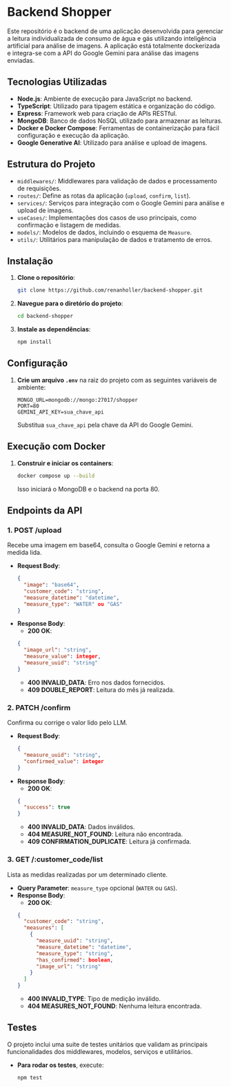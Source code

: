# Backend Shopper

Este repositório é o backend de uma aplicação desenvolvida para gerenciar a leitura individualizada de consumo de água e gás utilizando inteligência artificial para análise de imagens. A aplicação está totalmente dockerizada e integra-se com a API do Google Gemini para análise das imagens enviadas.

## Tecnologias Utilizadas

- **Node.js**: Ambiente de execução para JavaScript no backend.
- **TypeScript**: Utilizado para tipagem estática e organização do código.
- **Express**: Framework web para criação de APIs RESTful.
- **MongoDB**: Banco de dados NoSQL utilizado para armazenar as leituras.
- **Docker e Docker Compose**: Ferramentas de containerização para fácil configuração e execução da aplicação.
- **Google Generative AI**: Utilizado para análise e upload de imagens.

## Estrutura do Projeto

- `middlewares/`: Middlewares para validação de dados e processamento de requisições.
- `routes/`: Define as rotas da aplicação (`upload`, `confirm`, `list`).
- `services/`: Serviços para integração com o Google Gemini para análise e upload de imagens.
- `useCases/`: Implementações dos casos de uso principais, como confirmação e listagem de medidas.
- `models/`: Modelos de dados, incluindo o esquema de `Measure`.
- `utils/`: Utilitários para manipulação de dados e tratamento de erros.

## Instalação

1. **Clone o repositório**:
   ```bash
   git clone https://github.com/renanholler/backend-shopper.git
   ```
2. **Navegue para o diretório do projeto**:
   ```bash
   cd backend-shopper
   ```
3. **Instale as dependências**:
   ```bash
   npm install
   ```

## Configuração

1. **Crie um arquivo `.env`** na raiz do projeto com as seguintes variáveis de ambiente:
   ```env
   MONGO_URL=mongodb://mongo:27017/shopper
   PORT=80
   GEMINI_API_KEY=sua_chave_api
   ```
   Substitua `sua_chave_api` pela chave da API do Google Gemini.

## Execução com Docker

1. **Construir e iniciar os containers**:
   ```bash
   docker compose up --build
   ```
   Isso iniciará o MongoDB e o backend na porta 80.

## Endpoints da API

### 1. **POST /upload**

Recebe uma imagem em base64, consulta o Google Gemini e retorna a medida lida.

- **Request Body**:
  ```json
  {
    "image": "base64",
    "customer_code": "string",
    "measure_datetime": "datetime",
    "measure_type": "WATER" ou "GAS"
  }
  ```
- **Response Body**:
  - **200 OK**:
  ```json
  {
    "image_url": "string",
    "measure_value": integer,
    "measure_uuid": "string"
  }
  ```
  - **400 INVALID_DATA**: Erro nos dados fornecidos.
  - **409 DOUBLE_REPORT**: Leitura do mês já realizada.

### 2. **PATCH /confirm**

Confirma ou corrige o valor lido pelo LLM.

- **Request Body**:
  ```json
  {
    "measure_uuid": "string",
    "confirmed_value": integer
  }
  ```
- **Response Body**:
  - **200 OK**:
  ```json
  {
    "success": true
  }
  ```
  - **400 INVALID_DATA**: Dados inválidos.
  - **404 MEASURE_NOT_FOUND**: Leitura não encontrada.
  - **409 CONFIRMATION_DUPLICATE**: Leitura já confirmada.

### 3. **GET /:customer_code/list**

Lista as medidas realizadas por um determinado cliente.

- **Query Parameter**: `measure_type` opcional (`WATER` ou `GAS`).
- **Response Body**:
  - **200 OK**:
  ```json
  {
    "customer_code": "string",
    "measures": [
      {
        "measure_uuid": "string",
        "measure_datetime": "datetime",
        "measure_type": "string",
        "has_confirmed": boolean,
        "image_url": "string"
      }
    ]
  }
  ```
  - **400 INVALID_TYPE**: Tipo de medição inválido.
  - **404 MEASURES_NOT_FOUND**: Nenhuma leitura encontrada.

## Testes

O projeto inclui uma suite de testes unitários que validam as principais funcionalidades dos middlewares, modelos, serviços e utilitários.

- **Para rodar os testes**, execute:
  ```bash
  npm test
  ```
